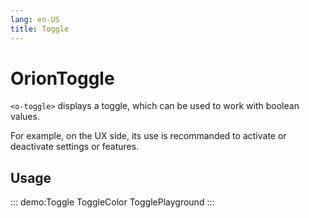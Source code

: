 ```yaml
---
lang: en-US
title: Toggle
---
```


# OrionToggle

`<o-toggle>` displays a toggle, which can be used to work with boolean values.

For example, on the UX side, its use is recommanded to activate or deactivate settings or features.

## Usage

::: demo:Toggle
ToggleColor
TogglePlayground
:::

<attribute-table/>
